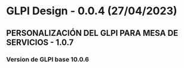 # GLPI Design - 0.0.4 (27/04/2023)
## PERSONALIZACIÓN DEL GLPI PARA MESA DE SERVICIOS - 1.0.7
### Version de GLPI base 10.0.6

